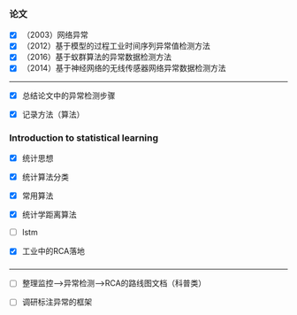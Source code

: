 

### 论文

- [x] （2003）网络异常
- [x] （2012）基于模型的过程工业时间序列异常值检测方法
- [x] （2016）基于蚁群算法的异常数据检测方法
- [x] （2014）基于神经网络的无线传感器网络异常数据检测方法

-----

- [x] 总结论文中的异常检测步骤
- [x] 记录方法（算法）


### Introduction to statistical learning

- [x] 统计思想
- [x] 统计算法分类
- [x] 常用算法


- [x] 统计学距离算法
- [ ] lstm
- [x] 工业中的RCA落地


### 


------

- [ ] 整理监控-->异常检测-->RCA的路线图文档（科普类）

- [ ] 调研标注异常的框架














